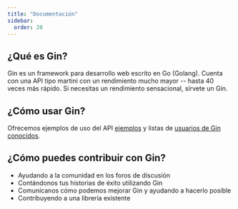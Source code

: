 ```yaml
---
title: "Documentación"
sidebar:
  order: 20
---
```


## ¿Qué es Gin?

Gin es un framework para desarrollo web escrito en Go (Golang). Cuenta con una API tipo martini con un rendimiento mucho mayor -- hasta 40 veces más rápido. Si necesitas un rendimiento sensacional, sírvete un Gin.

## ¿Cómo usar Gin?

Ofrecemos ejemplos de uso del API [ejemplos](https://github.com/gin-gonic/examples) y listas de [usuarios de Gin conocidos](./users).

## ¿Cómo puedes contribuir con Gin?

* Ayudando a la comunidad en los foros de discusión
* Contándonos tus historias de éxito utilizando Gin
* Comunícanos cómo podemos mejorar Gin y ayudando a hacerlo posible
* Contribuyendo a una librería existente
